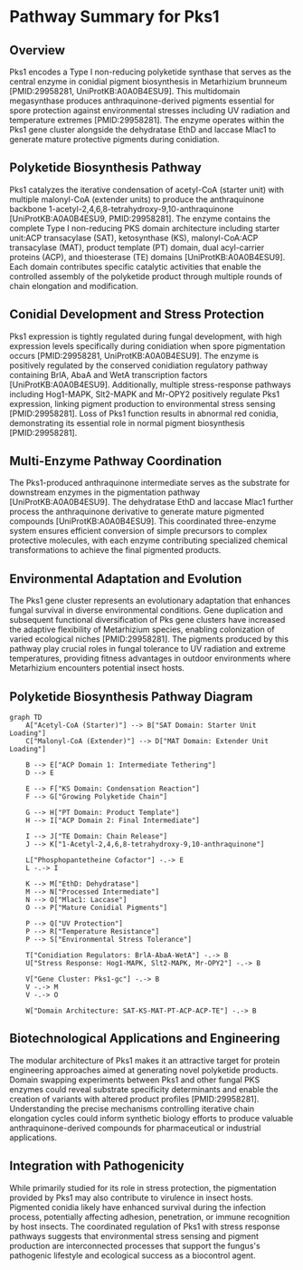 # Pathway Summary for Pks1

## Overview

Pks1 encodes a Type I non-reducing polyketide synthase that serves as the central enzyme in conidial pigment biosynthesis in Metarhizium brunneum [PMID:29958281, UniProtKB:A0A0B4ESU9]. This multidomain megasynthase produces anthraquinone-derived pigments essential for spore protection against environmental stresses including UV radiation and temperature extremes [PMID:29958281]. The enzyme operates within the Pks1 gene cluster alongside the dehydratase EthD and laccase Mlac1 to generate mature protective pigments during conidiation.

## Polyketide Biosynthesis Pathway

Pks1 catalyzes the iterative condensation of acetyl-CoA (starter unit) with multiple malonyl-CoA (extender units) to produce the anthraquinone backbone 1-acetyl-2,4,6,8-tetrahydroxy-9,10-anthraquinone [UniProtKB:A0A0B4ESU9, PMID:29958281]. The enzyme contains the complete Type I non-reducing PKS domain architecture including starter unit:ACP transacylase (SAT), ketosynthase (KS), malonyl-CoA:ACP transacylase (MAT), product template (PT) domain, dual acyl-carrier proteins (ACP), and thioesterase (TE) domains [UniProtKB:A0A0B4ESU9]. Each domain contributes specific catalytic activities that enable the controlled assembly of the polyketide product through multiple rounds of chain elongation and modification.

## Conidial Development and Stress Protection

Pks1 expression is tightly regulated during fungal development, with high expression levels specifically during conidiation when spore pigmentation occurs [PMID:29958281, UniProtKB:A0A0B4ESU9]. The enzyme is positively regulated by the conserved conidiation regulatory pathway containing BrlA, AbaA and WetA transcription factors [UniProtKB:A0A0B4ESU9]. Additionally, multiple stress-response pathways including Hog1-MAPK, Slt2-MAPK and Mr-OPY2 positively regulate Pks1 expression, linking pigment production to environmental stress sensing [PMID:29958281]. Loss of Pks1 function results in abnormal red conidia, demonstrating its essential role in normal pigment biosynthesis [PMID:29958281].

## Multi-Enzyme Pathway Coordination

The Pks1-produced anthraquinone intermediate serves as the substrate for downstream enzymes in the pigmentation pathway [UniProtKB:A0A0B4ESU9]. The dehydratase EthD and laccase Mlac1 further process the anthraquinone derivative to generate mature pigmented compounds [UniProtKB:A0A0B4ESU9]. This coordinated three-enzyme system ensures efficient conversion of simple precursors to complex protective molecules, with each enzyme contributing specialized chemical transformations to achieve the final pigmented products.

## Environmental Adaptation and Evolution

The Pks1 gene cluster represents an evolutionary adaptation that enhances fungal survival in diverse environmental conditions. Gene duplication and subsequent functional diversification of Pks gene clusters have increased the adaptive flexibility of Metarhizium species, enabling colonization of varied ecological niches [PMID:29958281]. The pigments produced by this pathway play crucial roles in fungal tolerance to UV radiation and extreme temperatures, providing fitness advantages in outdoor environments where Metarhizium encounters potential insect hosts.

## Polyketide Biosynthesis Pathway Diagram

```mermaid
graph TD
    A["Acetyl-CoA (Starter)"] --> B["SAT Domain: Starter Unit Loading"]
    C["Malonyl-CoA (Extender)"] --> D["MAT Domain: Extender Unit Loading"]

    B --> E["ACP Domain 1: Intermediate Tethering"]
    D --> E

    E --> F["KS Domain: Condensation Reaction"]
    F --> G["Growing Polyketide Chain"]

    G --> H["PT Domain: Product Template"]
    H --> I["ACP Domain 2: Final Intermediate"]

    I --> J["TE Domain: Chain Release"]
    J --> K["1-Acetyl-2,4,6,8-tetrahydroxy-9,10-anthraquinone"]

    L["Phosphopantetheine Cofactor"] -.-> E
    L -.-> I

    K --> M["EthD: Dehydratase"]
    M --> N["Processed Intermediate"]
    N --> O["Mlac1: Laccase"]
    O --> P["Mature Conidial Pigments"]

    P --> Q["UV Protection"]
    P --> R["Temperature Resistance"]
    P --> S["Environmental Stress Tolerance"]

    T["Conidiation Regulators: BrlA-AbaA-WetA"] -.-> B
    U["Stress Response: Hog1-MAPK, Slt2-MAPK, Mr-OPY2"] -.-> B

    V["Gene Cluster: Pks1-gc"] -.-> B
    V -.-> M
    V -.-> O

    W["Domain Architecture: SAT-KS-MAT-PT-ACP-ACP-TE"] -.-> B
```

## Biotechnological Applications and Engineering

The modular architecture of Pks1 makes it an attractive target for protein engineering approaches aimed at generating novel polyketide products. Domain swapping experiments between Pks1 and other fungal PKS enzymes could reveal substrate specificity determinants and enable the creation of variants with altered product profiles [PMID:29958281]. Understanding the precise mechanisms controlling iterative chain elongation cycles could inform synthetic biology efforts to produce valuable anthraquinone-derived compounds for pharmaceutical or industrial applications.

## Integration with Pathogenicity

While primarily studied for its role in stress protection, the pigmentation provided by Pks1 may also contribute to virulence in insect hosts. Pigmented conidia likely have enhanced survival during the infection process, potentially affecting adhesion, penetration, or immune recognition by host insects. The coordinated regulation of Pks1 with stress response pathways suggests that environmental stress sensing and pigment production are interconnected processes that support the fungus's pathogenic lifestyle and ecological success as a biocontrol agent.